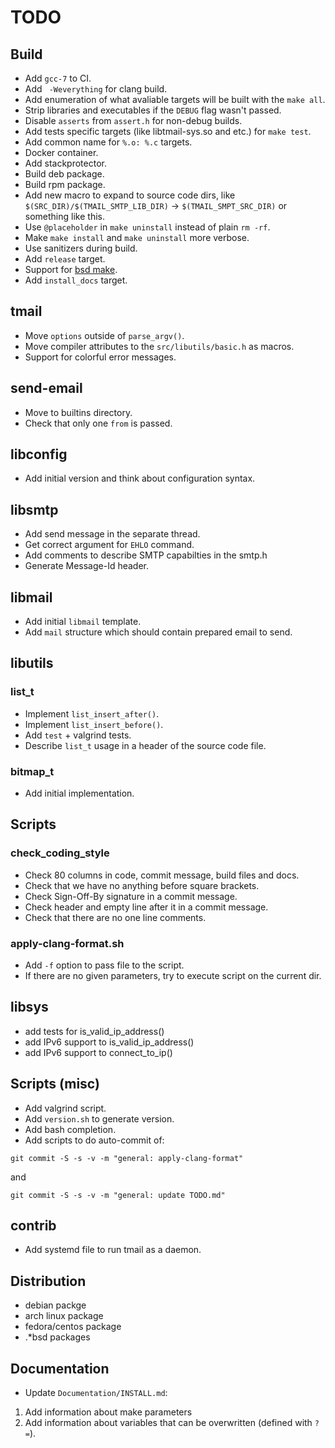 # TODO

## Build

  * Add `gcc-7` to CI.
  * Add ` -Weverything` for clang build.
  * Add enumeration of what avaliable targets will be built with the
`make all`.
  * Strip libraries and executables if the `DEBUG` flag wasn't passed.
  * Disable `asserts` from `assert.h` for non-debug builds.
  * Add tests specific targets (like libtmail-sys.so and etc.) for `make test`.
  * Add common name for `%.o: %.c` targets.
  * Docker container.
  * Add stackprotector.
  * Build deb package.
  * Build rpm package.
  * Add new macro to expand to source code dirs, like
`$(SRC_DIR)/$(TMAIL_SMTP_LIB_DIR)` -> `$(TMAIL_SMPT_SRC_DIR)` or something
like this.
  * Use `@placeholder` in `make uninstall` instead of plain `rm -rf`.
  * Make `make install` and `make uninstall` more verbose.
  * Use sanitizers during build.
  * Add `release` target.
  * Support for [bsd make](https://www.freebsd.org/cgi/man.cgi?make(1)).
  * Add `install_docs` target.

## tmail

  * Move `options` outside of `parse_argv()`.
  * Move compiler attributes to the `src/libutils/basic.h` as macros.
  * Support for colorful error messages.

## send-email

  * Move to builtins directory.
  * Check that only one `from` is passed.

## libconfig

  * Add initial version and think about configuration syntax.

## libsmtp

  * Add send message in the separate thread.
  * Get correct argument for `EHLO` command.
  * Add comments to describe SMTP capabilties in the smtp.h
  * Generate Message-Id header.

## libmail

  * Add initial `libmail` template.
  * Add `mail` structure which should contain prepared email
to send.

## libutils

### list_t

  * Implement `list_insert_after()`.
  * Implement `list_insert_before()`.
  * Add `test` + valgrind tests.
  * Describe `list_t` usage in a header of the source code file.

### bitmap_t

  * Add initial implementation.

## Scripts

### check_coding_style

  * Check 80 columns in code, commit message, build files and docs.
  * Check that we have no anything before square brackets.
  * Check Sign-Off-By signature in a commit message.
  * Check header and empty line after it in a commit message.
  * Check that there are no one line comments.

### apply-clang-format.sh

  * Add `-f` option to pass file to the script.
  * If there are no given parameters, try to execute script on the
current dir.

## libsys

  * add tests for is_valid_ip_address()
  * add IPv6 support to is_valid_ip_address()
  * add IPv6 support to connect_to_ip()

## Scripts (misc)

  * Add valgrind script.
  * Add `version.sh` to generate version.
  * Add bash completion.
  * Add scripts to do auto-commit of:

`git commit -S -s -v -m "general: apply-clang-format"`

and

`git commit -S -s -v -m "general: update TODO.md"`

## contrib

  * Add systemd file to run tmail as a daemon.

## Distribution

  * debian packge
  * arch linux package
  * fedora/centos package
  * .*bsd packages

## Documentation

  * Update `Documentation/INSTALL.md`:

1. Add information about make parameters
2. Add information about variables that can be overwritten (defined with `?=`).